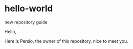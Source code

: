 # hello-world
new repository guide

Hello,

Here is Persio, the owner of this repository, nice to meet you.
